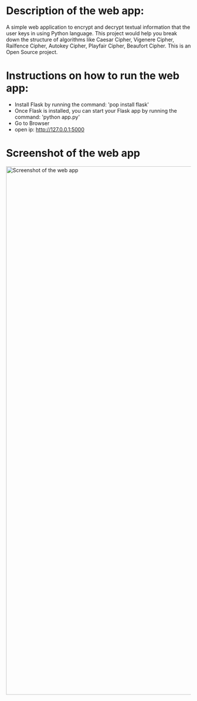 # Description of the web app:
A simple web application to encrypt and decrypt textual information that the user keys in using Python language. This project would help you break down the structure of algorithms like Caesar Cipher, Vigenere Cipher, Railfence Cipher, Autokey Cipher, Playfair Cipher, Beaufort Cipher. This is an Open Source project.

# Instructions on how to run the web app:
 - Install Flask by running the command: 'pop install flask'
- Once Flask is installed, you can start your Flask app by running the command: 'python app.py'
- Go to Browser 
- open ip:  http://127.0.0.1:5000
# Screenshot of the web app
<img width="1440" alt="Screenshot of the web app" src="https://user-images.githubusercontent.com/99260931/235979276-17b5b102-e0de-4386-9dde-cd4cfbaf5021.png">
